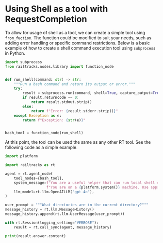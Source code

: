 # Using Shell as a tool with RequestCompletion

To allow for usage of shell as a tool, we can create a simple tool using `from_fuction`. The function could be modified to suit your needs, such as adding error handling or specific command restrictions. Below is a basic example of how to create a shell command execution tool using `subprocess` in Python.

```python
import subprocess
from railtracks.nodes.library import function_node


def run_shell(command: str) -> str:
    """Run a bash command and return its output or error."""
    try:
        result = subprocess.run(command, shell=True, capture_output=True, text=True)
        if result.returncode == 0:
            return result.stdout.strip()
        else:
            return f"Error: {result.stderr.strip()}"
    except Exception as e:
        return f"Exception: {str(e)}"


bash_tool = function_node(run_shell)
```

At this point, the tool can be used the same as any other RT tool. See the following code as a simple example.

```python
import platform

import railtracks as rt

agent = rt.agent_node(
    tool_nodes={bash_tool},
    system_message=f"You are a useful helper that can run local shell commands. "
                   f"You are on a {platform.system()} machine. Use appropriate shell commands to answer the user's questions.",
    llm_model=rt.llm.OpenAILLM("gpt-4o"),
)

user_prompt = """What directories are in the current directory?"""
message_history = rt.llm.MessageHistory()
message_history.append(rt.llm.UserMessage(user_prompt))

with rt.Session(logging_setting="VERBOSE"):
    result = rt.call_sync(agent, message_history)

print(result.answer.content)
```
